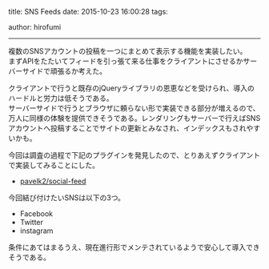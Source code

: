 title: SNS Feeds
date: 2015-10-23 16:00:28
tags:

author: hirofumi

---
複数のSNSアカウントの投稿を一つにまとめて表示する機能を実装したい。  
まずAPIをたたいてフィードを引っ張て来る仕事をクライアントにさせるかサーバーサイドで頑張るか考えた。

クライアントで行うと既存のjQueryライブラリの恩恵などを受けられ、導入のハードルと労力は低そうである。  
サーバーサイドで行うとブラウザに頼らない形で実装できる部分が増えるので、万人に同様の体験を提供できそうである。レンダリングもサーバーで行えばSNSアカウントへ投稿することでサイトの更新とみなされ、インデックスもされやすいかも。

今回は調査の過程で下記のプラグインを発見したので、とりあえずクライアントで実装してみることにした。

-   [pavelk2/social-feed](https://github.com/pavelk2/social-feed)

今回結び付けたいSNSは以下の3つ。

-   Facebook
-   Twitter
-   instagram

条件にあてはまるうえ、現在進行形でメンテされているようで安心して導入できそうである。